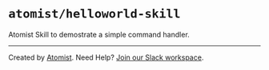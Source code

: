 # `atomist/helloworld-skill`



Atomist Skill to demostrate a simple command handler.
 
--- 
 
Created by [Atomist][atomist]. 
Need Help?  [Join our Slack workspace][slack].
                          
[atomist]: https://atomist.com/ (Atomist - How Teams Deliver Software)
[slack]: https://join.atomist.com/ (Atomist Community Slack)
